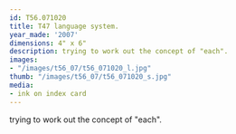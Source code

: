 ```yaml
---
id: T56.071020
title: T47 language system.
year_made: '2007'
dimensions: 4" x 6"
description: trying to work out the concept of "each".
images:
- "/images/t56_07/t56_071020_l.jpg"
thumb: "/images/t56_07/t56_071020_s.jpg"
media:
- ink on index card
---
```


trying to work out the concept of "each".
